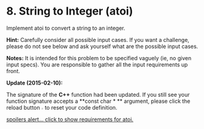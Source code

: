 # 8. String to Integer (atoi)

Implement atoi to convert a string to an integer.

**Hint:** Carefully consider all possible input cases. If you want a challenge, please do not see below and ask yourself what are the possible input cases.

**Notes:** It is intended for this problem to be specified vaguely (ie, no given input specs). You are responsible to gather all the input requirements up front.

**Update (2015-02-10):** 

The signature of the **C++** function had been updated. If you still see your function signature accepts a **const char * ** argument, please click the reload button ![](55-Refresh.png) to reset your code definition.

[spoilers alert... click to show requirements for atoi.](https://leetcode.com/problems/string-to-integer-atoi/description/#)
